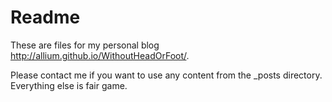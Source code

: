 # Readme

These are files for my personal blog http://allium.github.io/WithoutHeadOrFoot/.

Please contact me if you want to use any content from the _posts directory. Everything else is fair game.
